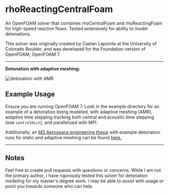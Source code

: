 # rhoReactingCentralFoam
An OpenFOAM solver that combines rhoCentralFoam and rhoReactingFoam for high-speed reactive flows. Tested extensively for ability to model detonations. 

This solver was originally created by Caelan Lapointe at the University of Colorado Boulder, and was developed for the Foundation version of OpenFOAM, OpenFOAM 7. 

---
**Detonation with adaptive meshing:**

![detonation with AMR](https://github.com/duncanam/thesis/blob/master/doc/figs/amr_cells.png)



## Example Usage
Ensure you are running OpenFOAM 7. Look in the example directory for an example of a detonation being modeled, with adaptive meshing (AMR), adaptive time stepping tracking both central and acoustic time stepping (see `controlDict`), and parallelized with MPI. 

Additionally, an [MS Aerospace engineering thesis](https://github.com/duncanam/thesis) with example detonation runs for static and adaptive meshing can be found [here.](https://github.com/duncanam/thesis/tree/master/sim/analysis)

---
## Notes

Feel free to create pull requests with questions or concerns. While I am not the primary author, I have rigorously tested this solver for detonation modeling for my master's degree work. I may be able to assist with usage or point you towards someone who can help. 


